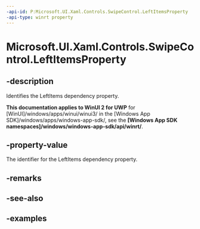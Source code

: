 ```yaml
---
-api-id: P:Microsoft.UI.Xaml.Controls.SwipeControl.LeftItemsProperty
-api-type: winrt property
---
```

<!-- Property syntax.
public DependencyProperty LeftItemsProperty { get; }
-->

# Microsoft.UI.Xaml.Controls.SwipeControl.LeftItemsProperty


## -description

Identifies the LeftItems dependency property.


**This documentation applies to WinUI 2 for UWP** for [WinUI]/windows/apps/winui/winui3/ in the [Windows App SDK]/windows/apps/windows-app-sdk/, see the **[Windows App SDK namespaces]/windows/windows-app-sdk/api/winrt/**.

## -property-value

The identifier for the LeftItems dependency property.


## -remarks


## -see-also


## -examples


